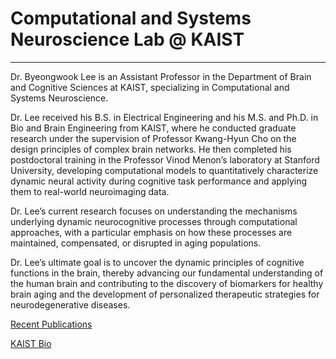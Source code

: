 # Computational and Systems Neuroscience Lab @ KAIST
---
Dr. Byeongwook Lee is an Assistant Professor in the Department of Brain and Cognitive Sciences at KAIST, specializing in Computational and Systems Neuroscience.

Dr. Lee received his B.S. in Electrical Engineering and his M.S. and Ph.D. in Bio and Brain Engineering from KAIST, where he conducted graduate research under the supervision of Professor Kwang-Hyun Cho on the design principles of complex brain networks. He then completed his postdoctoral training in the Professor Vinod Menon’s laboratory at Stanford University, developing computational models to quantitatively characterize dynamic neural activity during cognitive task performance and applying them to real-world neuroimaging data.

Dr. Lee’s current research focuses on understanding the mechanisms underlying dynamic neurocognitive processes through computational approaches, with a particular emphasis on how these processes are maintained, compensated, or disrupted in aging populations.

Dr. Lee’s ultimate goal is to uncover the dynamic principles of cognitive functions in the brain, thereby advancing our fundamental understanding of the human brain and contributing to the discovery of biomarkers for healthy brain aging and the development of personalized therapeutic strategies for neurodegenerative diseases.

[Recent Publications][pubs]

[pubs]: https://scholar.google.com.hk/citations?user=AXQooTIAAAAJ

[KAIST Bio][pubs]

[pubs]: https://bcs.kaist.ac.kr/sub020101/view/id/235
